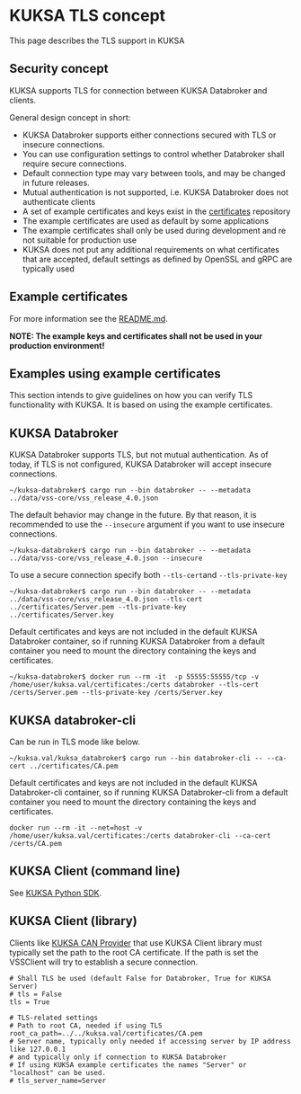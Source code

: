 # KUKSA TLS concept

This page describes the TLS support in KUKSA

## Security concept

KUKSA supports TLS for connection between KUKSA Databroker and clients.

General design concept in short:

* KUKSA Databroker supports either connections secured with TLS or insecure connections.
* You can use configuration settings to control whether Databroker shall require secure connections.
* Default connection type may vary between tools, and may be changed in future releases.
* Mutual authentication is not supported, i.e. KUKSA Databroker does not authenticate clients
* A set of example certificates and keys exist in the [certificates](../certificates) repository
* The example certificates are used as default by some applications
* The example certificates shall only be used during development and re not suitable for production use
* KUKSA does not put any additional requirements on what certificates that are accepted, default settings as defined by OpenSSL and gRPC are typically used

## Example certificates

For more information see the [README.md](../certificates/README.md).

**NOTE: The example keys and certificates shall not be used in your production environment!**

## Examples using example certificates

This section intends to give guidelines on how you can verify TLS functionality with KUKSA.
It is based on using the example certificates.


## KUKSA Databroker

KUKSA Databroker supports TLS, but not mutual authentication.
As of today, if TLS is not configured, KUKSA Databroker will accept insecure connections.

```
~/kuksa-databroker$ cargo run --bin databroker -- --metadata ../data/vss-core/vss_release_4.0.json
```

The default behavior may change in the future. By that reason, it is recommended to use the `--insecure` argument
if you want to use insecure connections.

```
~/kuksa-databroker$ cargo run --bin databroker -- --metadata ../data/vss-core/vss_release_4.0.json --insecure
```

To use a secure connection specify both `--tls-cert`and `--tls-private-key`

```
~/kuksa-databroker$ cargo run --bin databroker -- --metadata ../data/vss-core/vss_release_4.0.json --tls-cert ../certificates/Server.pem --tls-private-key ../certificates/Server.key
```

Default certificates and keys are not included in the default KUKSA Databroker container,
so if running KUKSA Databroker from a default container you need to mount the directory containing the keys and certificates.

```
~/kuksa-databroker$ docker run --rm -it  -p 55555:55555/tcp -v /home/user/kuksa.val/certificates:/certs databroker --tls-cert /certs/Server.pem --tls-private-key /certs/Server.key
```

## KUKSA databroker-cli

Can be run in TLS mode like below.

```
~/kuksa.val/kuksa_databroker$ cargo run --bin databroker-cli -- --ca-cert ../certificates/CA.pem
```

Default certificates and keys are not included in the default KUKSA Databroker-cli container,
so if running KUKSA Databroker-cli from a default container you need to mount the directory containing the keys and certificates.

```
docker run --rm -it --net=host -v /home/user/kuksa.val/certificates:/certs databroker-cli --ca-cert /certs/CA.pem
```

## KUKSA Client (command line)

See [KUKSA Python SDK](https://github.com/eclipse-kuksa/kuksa-python-sdk).

## KUKSA Client (library)

Clients like [KUKSA CAN Provider](https://github.com/eclipse-kuksa/kuksa-can-provider)
that use KUKSA Client library must typically set the path to the root CA certificate.
If the path is set the VSSClient will try to establish a secure connection.

```
# Shall TLS be used (default False for Databroker, True for KUKSA Server)
# tls = False
tls = True

# TLS-related settings
# Path to root CA, needed if using TLS
root_ca_path=../../kuksa.val/certificates/CA.pem
# Server name, typically only needed if accessing server by IP address like 127.0.0.1
# and typically only if connection to KUKSA Databroker
# If using KUKSA example certificates the names "Server" or "localhost" can be used.
# tls_server_name=Server
```
